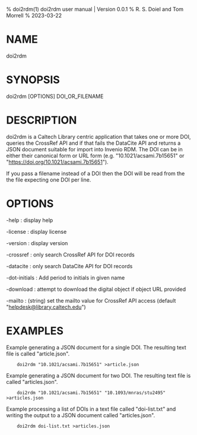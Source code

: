 % doi2rdm(1) doi2rdm user manual | Version 0.0.1
% R. S. Doiel and Tom Morrell
% 2023-03-22

# NAME

doi2rdm

# SYNOPSIS

doi2rdm [OPTIONS] DOI_OR_FILENAME

# DESCRIPTION

doi2rdm is a Caltech Library centric application that takes one or
more DOI, queries the CrossRef API and if that fails the DataCite API
and returns a JSON document suitable for import into Invenio RDM. The
DOI can be in either their canonical form or URL form 
(e.g. "10.1021/acsami.7b15651" or "https://doi.org/10.1021/acsami.7b15651").

If you pass a filename instead of a DOI then the DOI will be read from
the the file expecting one DOI per line.

# OPTIONS

-help
: display help

-license
: display license

-version
: display version

-crossref
: only search CrossRef API for DOI records

-datacite
: only search DataCite API for DOI records

-dot-initials
: Add period to initials in given name

-download
: attempt to download the digital object if object URL provided

-mailto
: (string) set the mailto value for CrossRef API access (default "helpdesk@library.caltech.edu")

# EXAMPLES

Example generating a JSON document for a single DOI. The resulting
text file is called "article.json".

~~~
	doi2rdm "10.1021/acsami.7b15651" >article.json
~~~

Example generating a JSON document for two DOI. The resulting
text file is called "articles.json".

~~~
	doi2rdm "10.1021/acsami.7b15651" "10.1093/mnras/stu2495" >articles.json
~~~

Example processing a list of DOIs in a text file called "doi-list.txt" and
writing the output to a JSON document called "articles.json".

~~~
	doi2rdm doi-list.txt >articles.json
~~~


